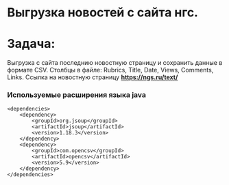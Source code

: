 # Выгрузка новостей с сайта нгс.

# Задача:
Выгрузка с сайта последнию новостную страницу и сохранить данные в формате CSV.
Столбцы в файле: Rubrics,	Title,	Date,	Views,	Comments,	Links.
Ссылка на новостную страницу **https://ngs.ru/text/**

### Используемые расширения языка java

    <dependencies>
        <dependency>
            <groupId>org.jsoup</groupId>
            <artifactId>jsoup</artifactId>
            <version>1.18.3</version>
        </dependency>
        <dependency>
            <groupId>com.opencsv</groupId>
            <artifactId>opencsv</artifactId>
            <version>5.9</version>
        </dependency>
    </dependencies>

